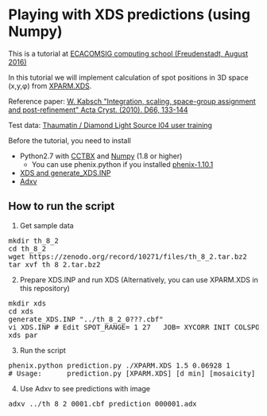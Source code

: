 # Playing with XDS predictions (using Numpy)
This is a tutorial at [ECACOMSIG computing school (Freudenstadt, August 2016)](http://www.mrc-lmb.cam.ac.uk/harry/ecacomsig/freudenstadt.html)

In this tutorial we will implement calculation of spot positions in 3D space (x,y,&phi;) from [XPARM.XDS](http://xds.mpimf-heidelberg.mpg.de/html_doc/xds_files.html#XPARM.XDS).

Reference paper: [W. Kabsch "Integration, scaling, space-group assignment and post-refinement" Acta Cryst. (2010). D66, 133-144](http://dx.doi.org/10.1107/S0907444909047374)

Test data: [Thaumatin / Diamond Light Source I04 user training](https://zenodo.org/record/10271#.V6vChZOLRBz)

Before the tutorial, you need to install
* Python2.7 with [CCTBX](http://cctbx.sourceforge.net/) and [Numpy](http://www.numpy.org/) (1.8 or higher)
   * You can use phenix.python if you installed [phenix-1.10.1](https://www.phenix-online.org/)
* [XDS and generate_XDS.INP](http://strucbio.biologie.uni-konstanz.de/xdswiki/index.php/Installation)
* [Adxv](http://www.scripps.edu/tainer/arvai/adxv.html)

## How to run the script
1. Get sample data
<pre>
mkdir th_8_2
cd th_8_2
wget https://zenodo.org/record/10271/files/th_8_2.tar.bz2
tar xvf th_8_2.tar.bz2
</pre>
2. Prepare XDS.INP and run XDS (Alternatively, you can use XPARM.XDS in this repository)
<pre>
mkdir xds
cd xds
generate_XDS.INP "../th_8_2_0???.cbf"
vi XDS.INP # Edit SPOT_RANGE= 1 27   JOB= XYCORR INIT COLSPOT IDXREF
xds_par
</pre>
3. Run the script
<pre>
phenix.python prediction.py ./XPARM.XDS 1.5 0.06928 1
# Usage:      prediction.py [XPARM.XDS] [d_min] [mosaicity] [frame numbers..]
</pre>
4. Use Adxv to see predictions with image
<pre>
adxv ../th_8_2_0001.cbf prediction_000001.adx
</pre>
